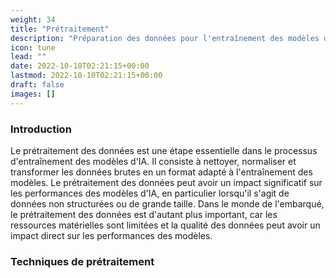 ```yaml
---
weight: 34
title: "Prétraitement"
description: "Préparation des données pour l'entraînement des modèles d'IA."
icon: tune
lead: ""
date: 2022-10-10T02:21:15+00:00
lastmod: 2022-10-10T02:21:15+00:00
draft: false
images: []
---
```


### Introduction

Le prétraitement des données est une étape essentielle dans le processus d'entraînement des modèles d'IA. Il consiste à nettoyer, normaliser et transformer les données brutes en un format adapté à l'entraînement des modèles. Le prétraitement des données peut avoir un impact significatif sur les performances des modèles d'IA, en particulier lorsqu'il s'agit de données non structurées ou de grande taille. Dans le monde de l'embarqué, le prétraitement des données est d'autant plus important, car les ressources matérielles sont limitées et la qualité des données peut avoir un impact direct sur les performances des modèles.

### Techniques de prétraitement